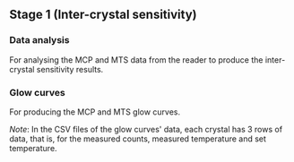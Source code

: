 ## Stage 1 (Inter-crystal sensitivity)

### Data analysis

For analysing the MCP and MTS data from the reader to produce the inter-crystal sensitivity results.

### Glow curves

For producing the MCP and MTS glow curves.

_Note_: In the CSV files of the glow curves' data, each crystal has 3 rows of data, that is, for the measured counts, measured temperature and set temperature.
